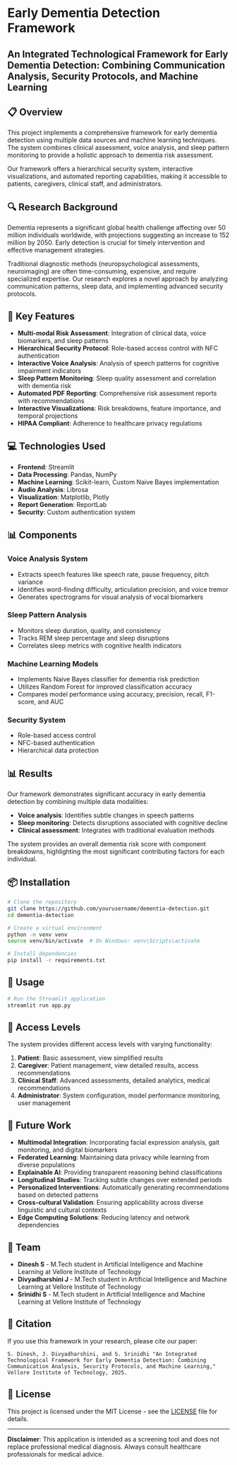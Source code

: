 # Early Dementia Detection Framework

## An Integrated Technological Framework for Early Dementia Detection: Combining Communication Analysis, Security Protocols, and Machine Learning

## 📋 Overview

This project implements a comprehensive framework for early dementia detection using multiple data sources and machine learning techniques. The system combines clinical assessment, voice analysis, and sleep pattern monitoring to provide a holistic approach to dementia risk assessment.

Our framework offers a hierarchical security system, interactive visualizations, and automated reporting capabilities, making it accessible to patients, caregivers, clinical staff, and administrators.

## 🔍 Research Background

Dementia represents a significant global health challenge affecting over 50 million individuals worldwide, with projections suggesting an increase to 152 million by 2050. Early detection is crucial for timely intervention and effective management strategies.

Traditional diagnostic methods (neuropsychological assessments, neuroimaging) are often time-consuming, expensive, and require specialized expertise. Our research explores a novel approach by analyzing communication patterns, sleep data, and implementing advanced security protocols.

## 🔑 Key Features

- **Multi-modal Risk Assessment**: Integration of clinical data, voice biomarkers, and sleep patterns
- **Hierarchical Security Protocol**: Role-based access control with NFC authentication
- **Interactive Voice Analysis**: Analysis of speech patterns for cognitive impairment indicators
- **Sleep Pattern Monitoring**: Sleep quality assessment and correlation with dementia risk
- **Automated PDF Reporting**: Comprehensive risk assessment reports with recommendations
- **Interactive Visualizations**: Risk breakdowns, feature importance, and temporal projections
- **HIPAA Compliant**: Adherence to healthcare privacy regulations

## 💻 Technologies Used

- **Frontend**: Streamlit
- **Data Processing**: Pandas, NumPy
- **Machine Learning**: Scikit-learn, Custom Naive Bayes implementation
- **Audio Analysis**: Librosa
- **Visualization**: Matplotlib, Plotly
- **Report Generation**: ReportLab
- **Security**: Custom authentication system

## 📊 Components

### Voice Analysis System
- Extracts speech features like speech rate, pause frequency, pitch variance
- Identifies word-finding difficulty, articulation precision, and voice tremor
- Generates spectrograms for visual analysis of vocal biomarkers

### Sleep Pattern Analysis
- Monitors sleep duration, quality, and consistency
- Tracks REM sleep percentage and sleep disruptions
- Correlates sleep metrics with cognitive health indicators

### Machine Learning Models
- Implements Naive Bayes classifier for dementia risk prediction
- Utilizes Random Forest for improved classification accuracy
- Compares model performance using accuracy, precision, recall, F1-score, and AUC

### Security System
- Role-based access control
- NFC-based authentication
- Hierarchical data protection

## 📊 Results

Our framework demonstrates significant accuracy in early dementia detection by combining multiple data modalities:

- **Voice analysis**: Identifies subtle changes in speech patterns
- **Sleep monitoring**: Detects disruptions associated with cognitive decline
- **Clinical assessment**: Integrates with traditional evaluation methods

The system provides an overall dementia risk score with component breakdowns, highlighting the most significant contributing factors for each individual.

## 📦 Installation

```bash
# Clone the repository
git clone https://github.com/yourusername/dementia-detection.git
cd dementia-detection

# Create a virtual environment
python -m venv venv
source venv/bin/activate  # On Windows: venv\Scripts\activate

# Install dependencies
pip install -r requirements.txt
```

## 🚀 Usage

```bash
# Run the Streamlit application
streamlit run app.py
```

## 📱 Access Levels

The system provides different access levels with varying functionality:

1. **Patient**: Basic assessment, view simplified results
2. **Caregiver**: Patient management, view detailed results, access recommendations
3. **Clinical Staff**: Advanced assessments, detailed analytics, medical recommendations
4. **Administrator**: System configuration, model performance monitoring, user management

## 📄 Future Work

- **Multimodal Integration**: Incorporating facial expression analysis, gait monitoring, and digital biomarkers
- **Federated Learning**: Maintaining data privacy while learning from diverse populations
- **Explainable AI**: Providing transparent reasoning behind classifications
- **Longitudinal Studies**: Tracking subtle changes over extended periods
- **Personalized Interventions**: Automatically generating recommendations based on detected patterns
- **Cross-cultural Validation**: Ensuring applicability across diverse linguistic and cultural contexts
- **Edge Computing Solutions**: Reducing latency and network dependencies

## 👥 Team

- **Dinesh S** - M.Tech student in Artificial Intelligence and Machine Learning at Vellore Institute of Technology
- **Divyadharshini J** - M.Tech student in Artificial Intelligence and Machine Learning at Vellore Institute of Technology
- **Srinidhi S** - M.Tech student in Artificial Intelligence and Machine Learning at Vellore Institute of Technology

## 📝 Citation

If you use this framework in your research, please cite our paper:
```
S. Dinesh, J. Divyadharshini, and S. Srinidhi "An Integrated Technological Framework for Early Dementia Detection: Combining Communication Analysis, Security Protocols, and Machine Learning," Vellore Institute of Technology, 2025.
```

## 📄 License

This project is licensed under the MIT License - see the [LICENSE](LICENSE) file for details.

---

**Disclaimer**: This application is intended as a screening tool and does not replace professional medical diagnosis. Always consult healthcare professionals for medical advice.
